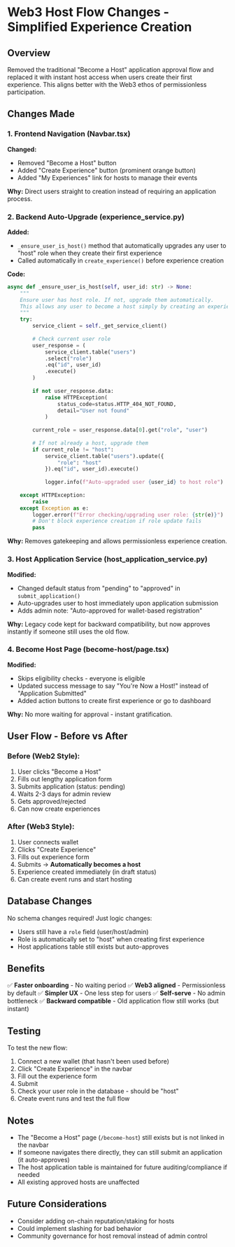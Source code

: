 # Web3 Host Flow Changes - Simplified Experience Creation

## Overview
Removed the traditional "Become a Host" application approval flow and replaced it with instant host access when users create their first experience. This aligns better with the Web3 ethos of permissionless participation.

## Changes Made

### 1. Frontend Navigation (Navbar.tsx)
**Changed:**
- Removed "Become a Host" button
- Added "Create Experience" button (prominent orange button)
- Added "My Experiences" link for hosts to manage their events

**Why:** Direct users straight to creation instead of requiring an application process.

### 2. Backend Auto-Upgrade (experience_service.py)
**Added:**
- `_ensure_user_is_host()` method that automatically upgrades any user to "host" role when they create their first experience
- Called automatically in `create_experience()` before experience creation

**Code:**
```python
async def _ensure_user_is_host(self, user_id: str) -> None:
    """
    Ensure user has host role. If not, upgrade them automatically.
    This allows any user to become a host simply by creating an experience.
    """
    try:
        service_client = self._get_service_client()
        
        # Check current user role
        user_response = (
            service_client.table("users")
            .select("role")
            .eq("id", user_id)
            .execute()
        )
        
        if not user_response.data:
            raise HTTPException(
                status_code=status.HTTP_404_NOT_FOUND,
                detail="User not found"
            )
        
        current_role = user_response.data[0].get("role", "user")
        
        # If not already a host, upgrade them
        if current_role != "host":
            service_client.table("users").update({
                "role": "host"
            }).eq("id", user_id).execute()
            
            logger.info(f"Auto-upgraded user {user_id} to host role")
    
    except HTTPException:
        raise
    except Exception as e:
        logger.error(f"Error checking/upgrading user role: {str(e)}")
        # Don't block experience creation if role update fails
        pass
```

**Why:** Removes gatekeeping and allows permissionless experience creation.

### 3. Host Application Service (host_application_service.py)
**Modified:**
- Changed default status from "pending" to "approved" in `submit_application()`
- Auto-upgrades user to host immediately upon application submission
- Adds admin note: "Auto-approved for wallet-based registration"

**Why:** Legacy code kept for backward compatibility, but now approves instantly if someone still uses the old flow.

### 4. Become Host Page (become-host/page.tsx)
**Modified:**
- Skips eligibility checks - everyone is eligible
- Updated success message to say "You're Now a Host!" instead of "Application Submitted"
- Added action buttons to create first experience or go to dashboard

**Why:** No more waiting for approval - instant gratification.

## User Flow - Before vs After

### Before (Web2 Style):
1. User clicks "Become a Host"
2. Fills out lengthy application form
3. Submits application (status: pending)
4. Waits 2-3 days for admin review
5. Gets approved/rejected
6. Can now create experiences

### After (Web3 Style):
1. User connects wallet
2. Clicks "Create Experience"
3. Fills out experience form
4. Submits → **Automatically becomes a host**
5. Experience created immediately (in draft status)
6. Can create event runs and start hosting

## Database Changes
No schema changes required! Just logic changes:
- Users still have a `role` field (user/host/admin)
- Role is automatically set to "host" when creating first experience
- Host applications table still exists but auto-approves

## Benefits
✅ **Faster onboarding** - No waiting period
✅ **Web3 aligned** - Permissionless by default
✅ **Simpler UX** - One less step for users
✅ **Self-serve** - No admin bottleneck
✅ **Backward compatible** - Old application flow still works (but instant)

## Testing
To test the new flow:
1. Connect a new wallet (that hasn't been used before)
2. Click "Create Experience" in the navbar
3. Fill out the experience form
4. Submit
5. Check your user role in the database - should be "host"
6. Create event runs and test the full flow

## Notes
- The "Become a Host" page (`/become-host`) still exists but is not linked in the navbar
- If someone navigates there directly, they can still submit an application (it auto-approves)
- The host application table is maintained for future auditing/compliance if needed
- All existing approved hosts are unaffected

## Future Considerations
- Consider adding on-chain reputation/staking for hosts
- Could implement slashing for bad behavior
- Community governance for host removal instead of admin control

